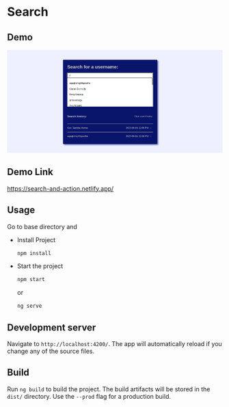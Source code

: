 # Search
## Demo

![til](./src/assets/images/Demo.png)


## Demo Link

https://search-and-action.netlify.app/


## Usage

Go to base directory and 

- Install Project

    ```bash
    npm install
    ```

- Start the project

    ```bash
    npm start
    ```
     or
    ```bash
    ng serve
    ```
## Development server

Navigate to `http://localhost:4200/`. The app will automatically reload if you change any of the source files.

## Build

Run `ng build` to build the project. The build artifacts will be stored in the `dist/` directory. Use the `--prod` flag for a production build.

